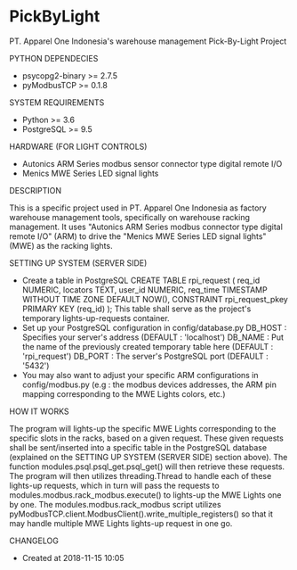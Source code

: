 # PickByLight
PT. Apparel One Indonesia's warehouse management Pick-By-Light Project

PYTHON DEPENDECIES

- psycopg2-binary >= 2.7.5
- pyModbusTCP >= 0.1.8

SYSTEM REQUIREMENTS

- Python >= 3.6
- PostgreSQL >= 9.5

HARDWARE (FOR LIGHT CONTROLS)

- Autonics ARM Series modbus sensor connector type digital remote I/O
- Menics MWE Series LED signal lights

DESCRIPTION

This is a specific project used in PT. Apparel One Indonesia as factory warehouse management tools, specifically on warehouse racking management. It uses "Autonics ARM Series modbus connector type digital remote I/O" (ARM) to drive the "Menics MWE Series LED signal lights" (MWE) as the racking lights.

SETTING UP SYSTEM (SERVER SIDE)

- Create a table in PostgreSQL
  CREATE TABLE rpi_request (
    req_id NUMERIC,
    locators TEXT,
    user_id NUMERIC,
    req_time TIMESTAMP WITHOUT TIME ZONE DEFAULT NOW(),
    CONSTRAINT rpi_request_pkey PRIMARY KEY (req_id)
  );
  This table shall serve as the project's temporary lights-up-requests container.
- Set up your PostgreSQL configuration in config/database.py
  DB_HOST : Specifies your server's address (DEFAULT : 'localhost')
  DB_NAME : Put the name of the previously created temporary table here (DEFAULT : 'rpi_request')
  DB_PORT : The server's PostgreSQL port (DEFAULT : '5432')
- You may also want to adjust your specific ARM configurations in config/modbus.py (e.g : the modbus devices addresses, the ARM pin mapping corresponding to the MWE Lights colors, etc.)

HOW IT WORKS

The program will lights-up the specific MWE Lights corresponding to the specific slots in the racks, based on a given request. These given requests shall be sent/inserted into a specific table in the PostgreSQL database (explained on the SETTING UP SYSTEM (SERVER SIDE) section above).
The function modules.psql.psql_get.psql_get() will then retrieve these requests. The program will then utilizes threading.Thread to handle each of these lights-up requests, which in turn will pass the requests to modules.modbus.rack_modbus.execute() to lights-up the MWE Lights one by one. The modules.modbus.rack_modbus script utilizes pyModbusTCP.client.ModbusClient().write_multiple_registers() so that it may handle multiple MWE Lights lights-up request in one go.

CHANGELOG
- Created at 2018-11-15 10:05
